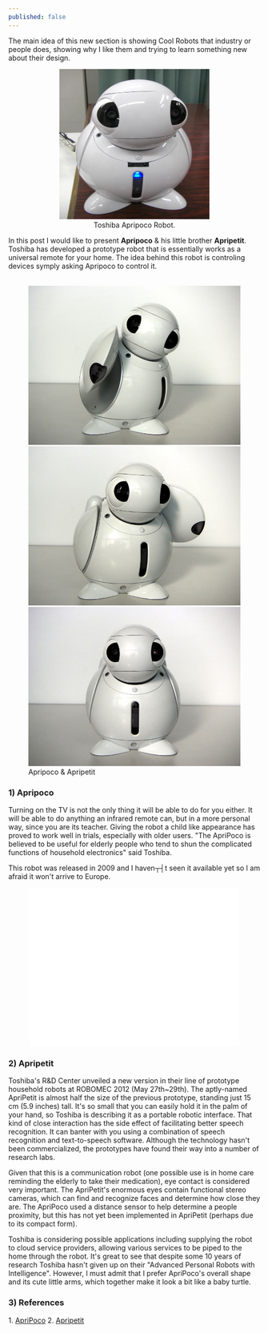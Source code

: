 ```yaml
---
published: false
---
```


The main idea of this new section is showing Cool Robots that industry or people does, showing why I like them and trying to learn something new about their design.

<center><figure><a href="/images/apripoco.jpg"><img src="/images/apripoco.jpg" width="300" height="300"></a><figcaption>Toshiba Apripoco Robot.</figcaption></figure></center>

<!-- more -->

In this post I would like to present <strong>Apripoco</strong> & his little brother <strong>Apripetit</strong>. Toshiba has developed a prototype robot that is essentially works as a universal remote for your home. The idea behind this robot is controling devices symply asking Apripoco to control it.

<figure class="half">
	<a href="/images/apripetit.jpg"><img src="/images/apripetit.jpg" alt=""></a>
	<a href="/images/apripoco1.jpg"><img src="/images/apripoco1.jpg" alt=""></a>
	<a href="/images/apripoco2.jpg"><img src="/images/apripoco2.jpg" alt=""></a>
	<a href="/images/apripoco3.jpg"><img src="/images/apripoco3.jpg" alt=""></a>
	<figcaption>Apripoco & Apripetit</figcaption>
</figure>

<h3> 1) Apripoco </h3>
Turning on the TV is not the only thing it will be able to do for you either. It will be able to do anything an infrared remote can, but in a more personal way, since you are its teacher. Giving the robot a child like appearance has proved to work well in trials, especially with older users. "The ApriPoco is believed to be useful for elderly people who tend to shun the complicated functions of household electronics" said Toshiba.

This robot was released in 2009 and I haven┬┤t seen it available yet so I am afraid it won't arrive to Europe.

<center><iframe src="//www.youtube.com/embed/JK_ysJcA5-Y" height="315" width="420" allowfullscreen="" frameborder="0"></iframe></center>

<h3>2) Apripetit </h3>
Toshiba's R&D Center unveiled a new version in their line of prototype household robots at ROBOMEC 2012 (May 27th~29th). The aptly-named ApriPetit is almost half the size of the previous prototype, standing just 15 cm (5.9 inches) tall.  It's so small that you can easily hold it in the palm of your hand, so Toshiba is describing it as a portable robotic interface. That kind of close interaction has the side effect of facilitating better speech recognition. It can banter with you using a combination of speech recognition and text-to-speech software. Although the technology hasn't been commercialized, the prototypes have found their way into a number of research labs.

Given that this is a communication robot (one possible use is in home care reminding the elderly to take their medication), eye contact is considered very important. The ApriPetit's enormous eyes contain functional stereo cameras, which can find and recognize faces and determine how close they are. The ApriPoco used a distance sensor to help determine a people proximity, but this has not yet been implemented in ApriPetit (perhaps due to its compact form).

Toshiba is considering possible applications including supplying the robot to cloud service providers, allowing various services to be piped to the home through the robot.  It's great to see that despite some 10 years of research Toshiba hasn't given up on their "Advanced Personal Robots with Intelligence". However, I must admit that I prefer ApriPoco's overall shape and its cute little arms, which together make it look a bit like a baby turtle.

<h3>3) References</h3>
1. <a href="http://www.plasticpals.com/?p=2749" target="_blank">ApriPoco</a>
2. <a href="http://www.plasticpals.com/?p=32475" target="_blank">Apripetit</a>
